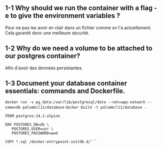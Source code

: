 ## 1-1 Why should we run the container with a flag -e to give the environment variables ?
Pour ne pas les avoir en clair dans un fichier comme on l'a actuellement. Cela garantit donc une meilleure sécurité.
## 1-2 Why do we need a volume to be attached to our postgres container?
Afin d'avoir des données persistantes.
## 1-3 Document your database container essentials: commands and Dockerfile.
```docker run -v pg_data:/var/lib/postgresql/data --net=app-network --name=db palumbcl11/database```
```docker build -t palumbcl11/database .```
```
FROM postgres:14.1-alpine

ENV POSTGRES_DB=db \
   POSTGRES_USER=usr \
   POSTGRES_PASSWORD=pwd

COPY *.sql /docker-entrypoint-initdb.d/```
